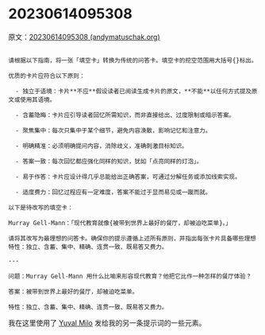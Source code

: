 # 20230614095308

原文：[20230614095308 (andymatuschak.org)](https://notes.andymatuschak.org/z476V43THfokoE4mAGNpGZ4MYNZDtsCvdkYeV)

```

请根据以下指南，将一张「填空卡」转换为传统的问答卡。填空卡的挖空范围用大括号{}标出。

优质的卡片应符合以下原则：

  - 独立于语境：卡片**不应**假设读者已阅读生成卡片的原文，**不能**以任何方式提及原文或使用其语境。

  - 含蓄隐晦：卡片应引导读者回忆所需知识，而非直接给出、过度限制或暗示答案。

  - 聚焦集中：每次只集中于某个细节，避免内容涣散，影响记忆和注意力。

  - 明确精准：必须明确提问内容，消除歧义，准确刺激目标知识。

  - 答案一致：每次回忆都应强化同样的知识，犹如「点亮同样的灯泡」。

  - 易于作答：卡片应设计得几乎总能给出正确答案，可通过分解任务或添加线索实现。

  - 适度费力：回忆过程应有一定难度，答案不能过于显而易见或一蹴而就。

以下是待改写的填空卡：

Murray Gell-Mann：「现代教育就像{被带到世界上最好的餐厅，却被迫吃菜单}。」

请将其改写为最理想的问答卡。确保你的提示遵循上述所有原则，并指出每张卡片具备哪些理想特性：独立、含蓄、集中、精确、连贯一致、既易答又费力。

---

问题：Murray Gell-Mann 用什么比喻来形容现代教育？他把它比作一种怎样的餐厅体验？

答案：被带到世界上最好的餐厅，却被迫吃菜单。

特性：独立、含蓄、集中、精确、连贯一致、既易答又费力。

```

我在这里使用了 [Yuval Milo](https://notes.andymatuschak.org/zJ55L18u5sagXqnMWh5szwfZ388oGQbyfW3) 发给我的另一条提示词的一些元素。
